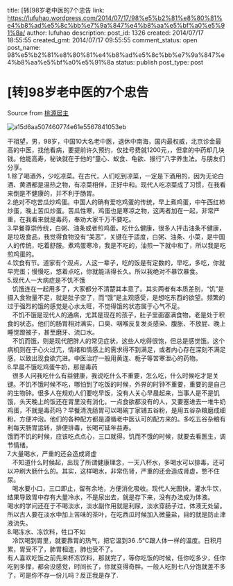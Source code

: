 title: [转]98岁老中医的7个忠告
link: https://lufuhao.wordpress.com/2014/07/17/98%e5%b2%81%e8%80%81%e4%b8%ad%e5%8c%bb%e7%9a%847%e4%b8%aa%e5%bf%a0%e5%91%8a/
author: lufuhao
description: 
post_id: 1326
created: 2014/07/17 18:55:55
created_gmt: 2014/07/17 09:55:55
comment_status: open
post_name: 98%e5%b2%81%e8%80%81%e4%b8%ad%e5%8c%bb%e7%9a%847%e4%b8%aa%e5%bf%a0%e5%91%8a
status: publish
post_type: post

# [转]98岁老中医的7个忠告

Source from [桃源居主](http://wctbk.blog.163.com/blog/static/830655372014614101621335/)

![a15d6aa507460774e61e5567841053eb](https://lufuhao.files.wordpress.com/2014/07/a15d6aa507460774e61e5567841053eb_thumb.jpg)

干祖望，男，98岁，中国10大名老中医，退休中南海，国内最权威，北京诊金最高的中医，找他看病，要提前许久预约，仅挂号费就1200元，，但拿的中药却几块钱。他能高寿，秘诀就在于他的“童心、蚁食、龟欲、猴行”八字养生法。与朋友们分享。  
1.除了喝酒外，少吃凉菜。在古代，人们吃到凉菜，一定是下酒用的，因为无论白酒、黄酒都是温热之物，有凉菜相伴，正好中和。现代人吃凉菜成了习惯，在我看来倒是不健康的，并不利于肠胃。  
2.绝对不吃苦瓜炒鸡蛋。中国人的确有爱吃鸡蛋的传统，早上煮鸡蛋，中午西红柿炒蛋，晚上苦瓜炒蛋。苦瓜性寒，鸡蛋也是寒凉之物，这两者加在一起，非常严重，在我看来就是毒药，奉劝大家千万不要吃。  
3.早餐尊崇传统，白粥、油条或者煎鸡蛋。吃什么健康，很多人抨击油条不健康，是垃圾食品，我觉得食物没有“美恶”，关键在于适度，白粥、油条、小菜，是中国人的传统，吃着舒服。煮鸡蛋寒冷，我是不吃的，油煎一下就中和了，所以我是吃煎鸡蛋的。  
4.饮食有节。道家有个观点，人这一辈子，吃的饭是有定数的，早吃，多吃，你就早完蛋；慢慢吃，悠着点吃，你就能活得长久。所以我绝对不暴饮暴食。  
5.现代人一大病症是不饥不饿  
   饥饿连在一起用多了，大家都分不清楚其本意了。其实两者有本质差别，“饥”是摄入食物量不足，就是肚子空了，而“饿”是主观感受，是想吃东西的欲望。频繁的过于强烈的饿的感觉是心水太旺，不觉得饿的状态属于心气不足。  
   不饥不饿是现代人的通病，尤其是现在的孩子，肚子里面塞满食物，老是处于积食的状态。他们的肠胃相对满实，口臭、咽喉反复发炎感染、腹胀、不放屁、晚上睡觉蹬被子，甚至磨牙、流口水。  
   不饥而饿，则是现代肥胖人的常见症状，这些人吃得很饱，但总是感觉饿。这个病机则在于心火过亢，情绪和情感上的需求得不到满足，或者内心存在深刻不满足感，以致出现食欲亢进。中医治疗一般用黄连、栀子等苦寒泄心的药物。  
6.早晨不饿吃鸡蛋牛奶，那是毒药  
   很多人问我吃什么有益健康，我说吃什么不重要，怎么吃，什么时候吃才是关键。不饥不饿时候不吃，哪怕到了吃饭的时候，外界的时钟不重要，重要的是自己的生物钟。很多人在规劝人们要吃早饭，没有人关心早晨起来，当事人是不是饥饿，头天晚上的饭还在胃里没有消化，一点食欲都没有的人，又要塞进去一堆牛奶鸡蛋，不就是毒药吗？早餐清洗肠胃可以喝碗丁家铺五谷粉，是用五谷杂粮磨成细粉，方便冲泡。他们的各种配方都是遵循老中医认可的配方来的。多吃五谷杂粮有利每天肠胃运转，排便排毒，长喝可延年益寿。  
饿而不饥的时候，应该吃点点心，三口就得。饥而不饿的时候，就要去看医生，调节情绪。  
7.大量喝水，严重的还会造成肾虚  
   不知道什么时候起，出现了所谓健康理念，一天八杯水，多喝水可以排毒，还可以冲刷大肠什么的。其实，这样喝水，非常伤肾，严重的还会造成肾虚，憋不住尿。  
   喝水要小口，三口即止，留有余地，方便消化吸收。现代人光图快，灌水牛饮，结果导致胃中存有大量冷水，不是尿出去，就是存下来，没有办法成为体液。  
喝水的学问还在于不喝淡水，淡水副作用就是利尿，淡水穿肠子过，体液无处留。所以古人要在淡水中加上苦味的茶叶，在吃西瓜时候加入微量盐，目的就是防止津液流失。  
8.喝冻水、冻饮料，牲口不如  
   冷饮喝到胃里，就要靠胃的热气，把它温到36 .5℃跟人体一样的温度。日积月累，胃受不了，肺胃相连，肺也受不了。  
有人喜欢吃饭之前先来杯冻饮料，那就完了，等你吃饭的时候，任你吃多少，任你吃到多撑，都会没感觉，时间长了，你就变得奇胖。一般人吃到七八分饱就差不多了，可是你不存一份儿吗？反正我是存了.